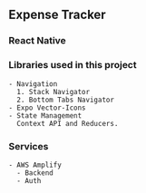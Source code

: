 ## Expense Tracker

### React Native

### Libraries used in this project

```
- Navigation
  1. Stack Navigator
  2. Bottom Tabs Navigator
- Expo Vector-Icons
- State Management
  Context API and Reducers.
```

### Services

```
- AWS Amplify
  - Backend
  - Auth
```

